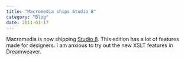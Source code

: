 ```yaml
---
title: "Macromedia ships Studio 8"
category: "Blog"
date: 2011-01-17
---
```



Macromedia is now shipping [Studio 8](http://www.macromedia.com/software/studio/). This edition has a lot of features made for designers. I am anxious to try out the new XSLT features in Dreamweaver.